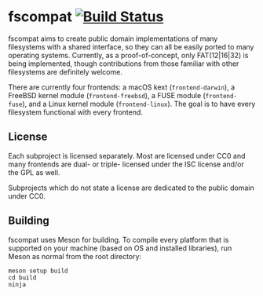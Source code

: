 # fscompat [![Build Status](https://travis-ci.com/fscompat/fscompat.svg?branch=master)](https://travis-ci.com/fscompat/fscompat)

fscompat aims to create public domain implementations of many filesystems
with a shared interface, so they can all be easily ported to many
operating systems. Currently, as a proof-of-concept, only FAT(12|16|32)
is being implemented, though contributions from those familiar with other
filesystems are definitely welcome.

There are currently four frontends: a macOS kext (`frontend-darwin`), a
FreeBSD kernel module (`frontend-freebsd`), a FUSE module
(`frontend-fuse`), and a Linux kernel module (`frontend-linux`). The goal
is to have every filesystem functional with every frontend.

## License

Each subproject is licensed separately. Most are licensed under CC0 and
many frontends are dual- or triple- licensed under the ISC license and/or
the GPL as well.

Subprojects which do not state a license are dedicated to the public
domain under CC0.

## Building

fscompat uses Meson for building. To compile every platform that is
supported on your machine (based on OS and installed libraries),
run Meson as normal from the root directory:

    meson setup build
    cd build
    ninja
